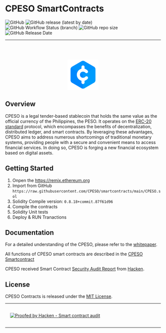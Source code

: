 # CPESO SmartContracts

![GitHub](https://img.shields.io/github/license/CPESO/smartcontracts?color=green) 
![GitHub release (latest by date)](https://img.shields.io/github/v/release/CPESO/smartcontracts)
![GitHub Workflow Status (branch)](https://img.shields.io/github/actions/workflow/status/CPESO/smartcontracts/publish-release.yml)
![GitHub repo size](https://img.shields.io/github/repo-size/CPESO/smartcontracts)
![GitHub Release Date](https://img.shields.io/github/release-date/CPESO/smartcontracts)

----

<br><br>

<p align="center">
  <a href="https://github.com/CPESO/WhitePaper/blob/main/Docs/cpeso_whitepaper_en_v1.0.pdf">
  <img src="CPESO.svg" width="100" title="CPESO LOGO">
  </a>
</p>

## Overview

CPESO is a legal tender-based stablecoin that holds the same value as the official
currency of the Philippines, the PESO. It operates on the [ERC-20 standard](https://eips.ethereum.org/EIPS/eip-20) protocol, which
encompasses the benefits of decentralization, distributed ledger, and smart
contracts. By leveraging these advantages, CPESO aims to address numerous
shortcomings of traditional monetary systems, providing people with a secure
and convenient means to access financial services. In doing so, CPESO is forging a
new financial ecosystem based on digital assets.

## Getting Started

1. Onpen the <https://remix.ethereum.org>
2. Import from GitHub `https://raw.githubusercontent.com/CPESO/smartcontracts/main/CPESO.sol`
3. Solidity Compile version: `0.8.18+commit.87f61d96`
3. Compile the contracts
4. Solidity Unit tests
5. Deploy & RUN Tranactions

## Documentation

For a detailed understanding of the CPESO, please refer to the [whitepaper](https://github.com/CPESO/WhitePaper/blob/main/Docs/cpeso_whitepaper_en_v1.0.pdf).

All functions of CPESO smart contracts are described in the [CPESO Smartcontract](https://github.com/CPESO/smartcontracts)

CPESO received Smart Contract [Security Audit Report](https://cpeso.io/reports/20230718-Cpeso_SC%20Audit%20Report_06_07_[SA-1607].pdf) from [Hacken](https://hacken.io/services/blockchain-security/smart-contract-security-audit/). 

## License

CPESO Contracts is released under the [MIT License](./LICENSE).

----

 <div style="padding: 16px;">
   <a href="https://cpeso.io/reports/20230718-Cpeso_SC%20Audit%20Report_06_07_[SA-1607].pdf" target="_blank">
       <img src="https://hacken.io/wp-content/uploads/2023/01/SCAudit-badge.svg" alt="Proofed by Hacken - Smart contract audit" style="width: 200px;background:white">
   </a>
</div>

----
